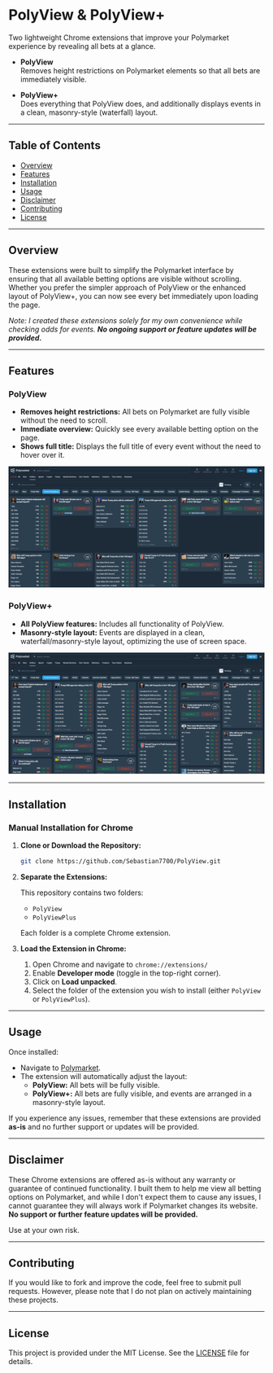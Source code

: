 # PolyView & PolyView+

Two lightweight Chrome extensions that improve your Polymarket experience by revealing all bets at a glance.

- **PolyView**  
  Removes height restrictions on Polymarket elements so that all bets are immediately visible.

- **PolyView+**  
  Does everything that PolyView does, and additionally displays events in a clean, masonry-style (waterfall) layout.

---

## Table of Contents

- [Overview](#overview)
- [Features](#features)
- [Installation](#installation)
- [Usage](#usage)
- [Disclaimer](#disclaimer)
- [Contributing](#contributing)
- [License](#license)

---

## Overview

These extensions were built to simplify the Polymarket interface by ensuring that all available betting options are visible without scrolling. Whether you prefer the simpler approach of PolyView or the enhanced layout of PolyView+, you can now see every bet immediately upon loading the page.

*Note: I created these extensions solely for my own convenience while checking odds for events. **No ongoing support or feature updates will be provided.***

---

## Features

### PolyView
- **Removes height restrictions:** All bets on Polymarket are fully visible without the need to scroll.
- **Immediate overview:** Quickly see every available betting option on the page.
- **Shows full title:** Displays the full title of every event without the need to hover over it.

![Screenshot](Screenshots/PolyView.png)


### PolyView+
- **All PolyView features:** Includes all functionality of PolyView.
- **Masonry-style layout:** Events are displayed in a clean, waterfall/masonry-style layout, optimizing the use of screen space.

![Screenshot](Screenshots/PolyView+.png)


---

## Installation

### Manual Installation for Chrome

1. **Clone or Download the Repository:**

   ```bash
   git clone https://github.com/Sebastian7700/PolyView.git
   ```

2. **Separate the Extensions:**

   This repository contains two folders:
   - `PolyView`
   - `PolyViewPlus`

   Each folder is a complete Chrome extension.

3. **Load the Extension in Chrome:**

   1. Open Chrome and navigate to `chrome://extensions/`
   2. Enable **Developer mode** (toggle in the top-right corner).
   3. Click on **Load unpacked**.
   4. Select the folder of the extension you wish to install (either `PolyView` or `PolyViewPlus`).

---

## Usage

Once installed:

- Navigate to [Polymarket](https://www.polymarket.com).
- The extension will automatically adjust the layout:
  - **PolyView:** All bets will be fully visible.
  - **PolyView+:** All bets are fully visible, and events are arranged in a masonry-style layout.

If you experience any issues, remember that these extensions are provided **as-is** and no further support or updates will be provided.

---

## Disclaimer

These Chrome extensions are offered as-is without any warranty or guarantee of continued functionality. I built them to help me view all betting options on Polymarket, and while I don't expect them to cause any issues, I cannot guarantee they will always work if Polymarket changes its website. **No support or further feature updates will be provided.**

Use at your own risk.

---

## Contributing

If you would like to fork and improve the code, feel free to submit pull requests. However, please note that I do not plan on actively maintaining these projects.

---

## License

This project is provided under the MIT License. See the [LICENSE](LICENSE) file for details.
